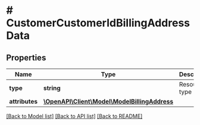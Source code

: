 # # CustomerCustomerIdBillingAddressData

## Properties

Name | Type | Description | Notes
------------ | ------------- | ------------- | -------------
**type** | **string** | Resource type | [optional]
**attributes** | [**\OpenAPI\Client\Model\ModelBillingAddress**](ModelBillingAddress.md) |  | [optional]

[[Back to Model list]](../../README.md#models) [[Back to API list]](../../README.md#endpoints) [[Back to README]](../../README.md)
